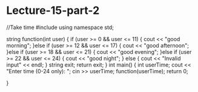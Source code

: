 # Lecture-15-part-2

  //Take time
  #include <iostream>
  using namespace std;

  string function(int user) {
    if (user >= 0 && user <= 11) {
      cout << "good morning";
    }else if (user >= 12 && user <= 17) {
      cout << "good afternoon";
    }else if (user >= 18 && user <= 21) {
      cout << "good evening";
    }else if (user >= 22 && user <= 24) {
      cout << "good night";
    }
    else {
      cout << "Invalid input" << endl;
    }
    string exit;
    return exit;
  }
  int main() {
    int userTime;
    cout << "Enter time (0-24 only): "; cin >> userTime;
    function(userTime);
    return 0;

  }
